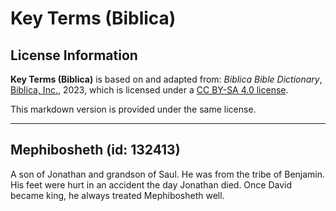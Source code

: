 # Key Terms (Biblica)

## License Information

**Key Terms (Biblica)** is based on and adapted from: _Biblica Bible Dictionary_, [Biblica, Inc.](https://www.biblica.com/), 2023, which is licensed under a [CC BY-SA 4.0 license](https://creativecommons.org/licenses/by-sa/4.0/legalcode.en).

This markdown version is provided under the same license.



--------------------------------

## Mephibosheth (id: 132413)

A son of Jonathan and grandson of Saul. He was from the tribe of Benjamin. His feet were hurt in an accident the day Jonathan died. Once David became king, he always treated Mephibosheth well.


